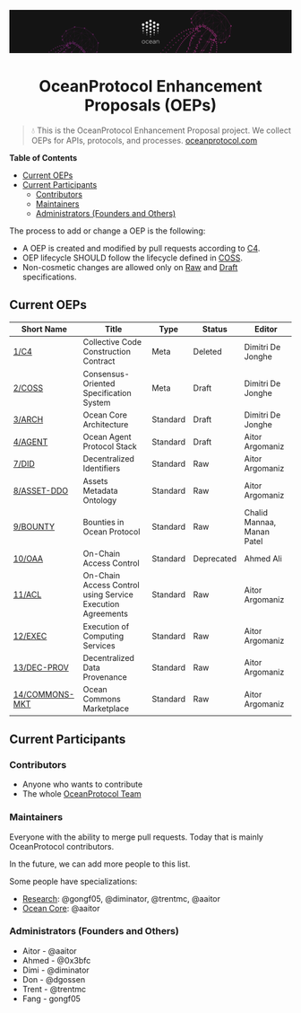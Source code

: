 [![banner](doc/img/repo-banner@2x.png)](https://oceanprotocol.com)

<h1 align="center">OceanProtocol Enhancement Proposals (OEPs)</h1>

> 💧 This is the OceanProtocol Enhancement Proposal project. We collect OEPs for APIs, protocols, and processes.
> [oceanprotocol.com](https://oceanprotocol.com)

**Table of Contents**

- [Current OEPs](#current-oeps)
- [Current Participants](#current-participants)
  - [Contributors](#contributors)
  - [Maintainers](#maintainers)
  - [Administrators (Founders and Others)](#administrators-founders-and-others)

The process to add or change a OEP is the following:

- A OEP is created and modified by pull requests according to [C4](./1).
- OEP lifecycle SHOULD follow the lifecycle defined in [COSS](./2).
- Non-cosmetic changes are allowed only on [Raw](./2#raw-oeps) and [Draft](./2#draft-oeps) specifications.

## Current OEPs

| Short Name           | Title                                                      | Type     | Status     | Editor                     |
| -------------------- | ---------------------------------------------------------- | -------- | ---------- | -------------------------- |
| [1/C4](1)            | Collective Code Construction Contract                      | Meta     | Deleted    | Dimitri De Jonghe          |
| [2/COSS](2)          | Consensus-Oriented Specification System                    | Meta     | Draft      | Dimitri De Jonghe          |
| [3/ARCH](3)          | Ocean Core Architecture                                    | Standard | Draft      | Dimitri De Jonghe          |
| [4/AGENT](4)         | Ocean Agent Protocol Stack                                 | Standard | Draft      | Aitor Argomaniz            |
| [7/DID](7)           | Decentralized Identifiers                                  | Standard | Raw        | Aitor Argomaniz            |
| [8/ASSET-DDO](8)     | Assets Metadata Ontology                                   | Standard | Raw        | Aitor Argomaniz            |
| [9/BOUNTY](9)        | Bounties in Ocean Protocol                                 | Standard | Raw        | Chalid Mannaa, Manan Patel |
| [10/OAA](10)         | On-Chain Access Control                                    | Standard | Deprecated | Ahmed Ali                  |
| [11/ACL](11)         | On-Chain Access Control using Service Execution Agreements | Standard | Raw        | Aitor Argomaniz            |
| [12/EXEC](12)        | Execution of Computing Services                            | Standard | Raw        | Aitor Argomaniz            |
| [13/DEC-PROV](13)    | Decentralized Data Provenance                              | Standard | Raw        | Aitor Argomaniz            |
| [14/COMMONS-MKT](14) | Ocean Commons Marketplace                                  | Standard | Raw        | Aitor Argomaniz            |


## Current Participants

### Contributors

- Anyone who wants to contribute
- The whole [OceanProtocol Team](https://github.com/orgs/oceanprotocol/people)

### Maintainers

Everyone with the ability to merge pull requests. Today that is mainly OceanProtocol contributors.

In the future, we can add more people to this list.

Some people have specializations:

- [Research](https://github.com/oceanprotocol/ocean/projects/3): @gongf05, @diminator, @trentmc, @aaitor
- [Ocean Core](https://github.com/oceanprotocol/ocean/projects/1): @aaitor

### Administrators (Founders and Others)

- Aitor - @aaitor
- Ahmed - @0x3bfc
- Dimi - @diminator
- Don - @dgossen
- Trent - @trentmc
- Fang - gongf05
